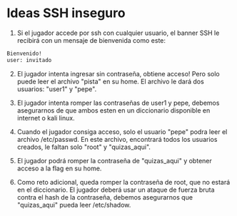# Ideas SSH inseguro

1. Si el jugador accede por ssh con cualquier usuario, el banner SSH le recibirá con un mensaje de bienvenida como este:

```bash
Bienvenido!
user: invitado
```

2. El jugador intenta ingresar sin contraseña, obtiene acceso! Pero solo puede leer el archivo "pista" en su home. El archivo le dará dos usuarios: "user1" y "pepe".

3. El jugador intenta romper las contraseñas de user1 y pepe, debemos asegurarnos de que ambos esten en un diccionario disponible en internet o kali linux.

4. Cuando el jugador consiga acceso, solo el usuario "pepe" podra leer el archivo /etc/passwd. En este archivo, encontrará todos los usuarios creados, le faltan solo "root" y "quizas_aqui".

5. El jugador podrá romper la contraseña de "quizas_aqui" y obtener acceso a la flag en su home.

6. Como reto adicional, queda romper la contraseña de root, que no estará en el diccionario. El jugador deberá usar un ataque de fuerza bruta contra el hash de la contraseña, debemos asegurarnos que "quizas_aqui" pueda leer /etc/shadow.